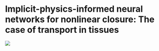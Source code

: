 # Implicit-physics-informed neural networks for nonlinear closure: The case of transport in tissues
<img src="https://render.githubusercontent.com/render/math?math=e^{i \pi} = -1">
